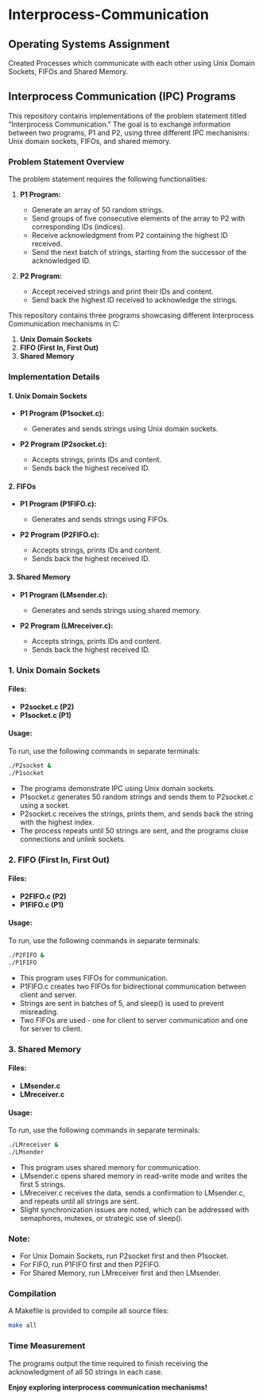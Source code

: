 # Interprocess-Communication
## Operating Systems Assignment 
Created Processes which communicate with each other using Unix Domain Sockets, FIFOs and Shared Memory. 

## Interprocess Communication (IPC) Programs

This repository contains implementations of the problem statement titled "Interprocess Communication." The goal is to exchange information between two programs, P1 and P2, using three different IPC mechanisms: Unix domain sockets, FIFOs, and shared memory.

### Problem Statement Overview

The problem statement requires the following functionalities:

1. **P1 Program:**
   - Generate an array of 50 random strings.
   - Send groups of five consecutive elements of the array to P2 with corresponding IDs (indices).
   - Receive acknowledgment from P2 containing the highest ID received.
   - Send the next batch of strings, starting from the successor of the acknowledged ID.

2. **P2 Program:**
   - Accept received strings and print their IDs and content.
   - Send back the highest ID received to acknowledge the strings.

This repository contains three programs showcasing different Interprocess Communication mechanisms in C:

1. **Unix Domain Sockets**
2. **FIFO (First In, First Out)**
3. **Shared Memory**

### Implementation Details

#### 1. Unix Domain Sockets

- **P1 Program (P1socket.c):**
  - Generates and sends strings using Unix domain sockets.

- **P2 Program (P2socket.c):**
  - Accepts strings, prints IDs and content.
  - Sends back the highest received ID.

#### 2. FIFOs

- **P1 Program (P1FIFO.c):**
  - Generates and sends strings using FIFOs.

- **P2 Program (P2FIFO.c):**
  - Accepts strings, prints IDs and content.
  - Sends back the highest received ID.

#### 3. Shared Memory

- **P1 Program (LMsender.c):**
  - Generates and sends strings using shared memory.

- **P2 Program (LMreceiver.c):**
  - Accepts strings, prints IDs and content.
  - Sends back the highest received ID.

### 1. Unix Domain Sockets

#### Files:
- **P2socket.c (P2)**
- **P1socket.c (P1)**

#### Usage:
To run, use the following commands in separate terminals:

```bash
./P2socket &
./P1socket
```

- The programs demonstrate IPC using Unix domain sockets.
- P1socket.c generates 50 random strings and sends them to P2socket.c using a socket.
- P2socket.c receives the strings, prints them, and sends back the string with the highest index.
- The process repeats until 50 strings are sent, and the programs close connections and unlink sockets.

### 2. FIFO (First In, First Out)

#### Files:
- **P2FIFO.c (P2)**
- **P1FIFO.c (P1)**

#### Usage:
To run, use the following commands in separate terminals:

```bash
./P2FIFO &
./P1FIFO
```

- This program uses FIFOs for communication.
- P1FIFO.c creates two FIFOs for bidirectional communication between client and server.
- Strings are sent in batches of 5, and sleep() is used to prevent misreading.
- Two FIFOs are used - one for client to server communication and one for server to client.

### 3. Shared Memory

#### Files:
- **LMsender.c**
- **LMreceiver.c**

#### Usage:
To run, use the following commands in separate terminals:

```bash
./LMreceiver &
./LMsender
```

- This program uses shared memory for communication.
- LMsender.c opens shared memory in read-write mode and writes the first 5 strings.
- LMreceiver.c receives the data, sends a confirmation to LMsender.c, and repeats until all strings are sent.
- Slight synchronization issues are noted, which can be addressed with semaphores, mutexes, or strategic use of sleep().

### Note:

- For Unix Domain Sockets, run P2socket first and then P1socket.
- For FIFO, run P1FIFO first and then P2FIFO.
- For Shared Memory, run LMreceiver first and then LMsender.

### Compilation

A Makefile is provided to compile all source files:

```bash
make all
```

### Time Measurement

The programs output the time required to finish receiving the acknowledgment of all 50 strings in each case.

**Enjoy exploring interprocess communication mechanisms!**
